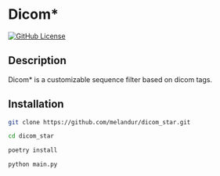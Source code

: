 # Dicom*

[![GitHub License](https://img.shields.io/github/license/melandur/dicom_star)](LICENSE)

## Description

Dicom* is a customizable sequence filter based on dicom tags.

## Installation

```bash
git clone https://github.com/melandur/dicom_star.git
```
```bash
cd dicom_star
```
```bash
poetry install
```
```bash
python main.py
```
